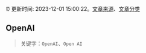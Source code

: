 :alarm_clock: 更新时间: 2023-12-01 15:00:22。[文章来源](/README.md)、[文章分类](/TAGS.md)

## OpenAI


> 关键字：`OpenAI`、`Open AI`



